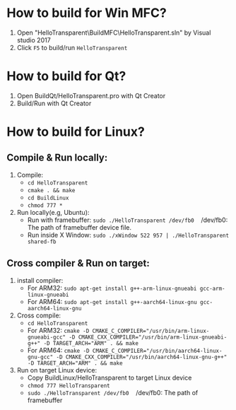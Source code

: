 # How to build for Win MFC?
1. Open "HelloTransparent\BuildMFC\HelloTransparent.sln" by Visual studio 2017
2. Click `F5` to build/run `HelloTransparent`

# How to build for Qt?
1. Open BuildQt/HelloTransparent.pro with Qt Creator
2. Build/Run with Qt Creator

# How to build for Linux?
## Compile & Run locally:
1. Compile:
    - `cd HelloTransparent`
    - `cmake . && make`
    - `cd BuildLinux`
    - `chmod 777 *`
2. Run locally(e.g, Ubuntu):
    - Run with framebuffer: `sudo ./HelloTransparent /dev/fb0`&nbsp;&nbsp;&nbsp;&nbsp;/dev/fb0: The path of framebuffer device file.
    - Run inside X Window: `sudo ./xWindow 522 957 | ./HelloTransparent shared-fb`

## Cross compiler & Run on target:
1. install compiler:
    - For ARM32: `sudo apt-get install g++-arm-linux-gnueabi gcc-arm-linux-gnueabi`
    - For ARM64: `sudo apt-get install g++-aarch64-linux-gnu gcc-aarch64-linux-gnu`
2. Cross compile:
    - `cd HelloTransparent`
    - For ARM32: `cmake -D CMAKE_C_COMPILER="/usr/bin/arm-linux-gnueabi-gcc" -D CMAKE_CXX_COMPILER="/usr/bin/arm-linux-gnueabi-g++" -D TARGET_ARCH="ARM" . && make`
    - For ARM64: `cmake -D CMAKE_C_COMPILER="/usr/bin/aarch64-linux-gnu-gcc" -D CMAKE_CXX_COMPILER="/usr/bin/aarch64-linux-gnu-g++" -D TARGET_ARCH="ARM" . && make`
3. Run on target Linux device:
    - Copy BuildLinux/HelloTransparent to target Linux device
    - `chmod 777 HelloTransparent`
    - `sudo ./HelloTransparent /dev/fb0`&nbsp;&nbsp;&nbsp;&nbsp;/dev/fb0: The path of framebuffer
